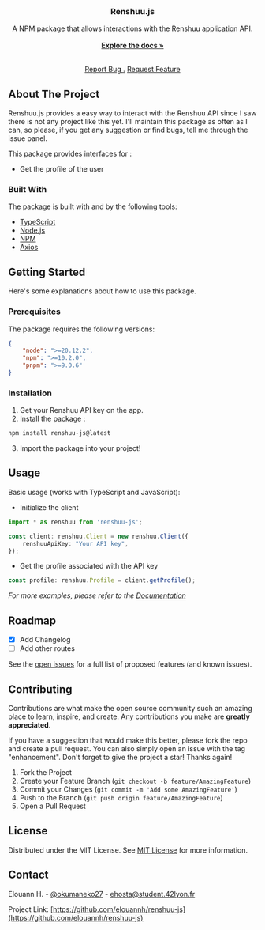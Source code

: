 
<br/>
<div align="center">

<h3 align="center">Renshuu.js</h3>
<p align="center">
A NPM package that allows interactions with the Renshuu application API.
<br/>
<br/>
<a href="https://renshuu-js.elouannhosta.com"><strong>Explore the docs »</strong></a>
<br/>
<br/>

<a href="https://github.com/elouannh/renshuu-js/issues">Report Bug .</a>
<a href="https://github.com/elouannh/renshuu-js/issues">Request Feature</a>
</p>
</div>

## About The Project

Renshuu.js provides a easy way to interact with the Renshuu API since I saw there is not any project like this yet. I'll maintain this package as often as I can, so please, if you get any suggestion or find bugs, tell me through the issue panel.

This package provides interfaces for :
- Get the profile of the user
### Built With

The package is built with and by the following tools:


- [TypeScript](https://www.typescriptlang.org)
- [Node.js](https://nodejs.org)
- [NPM](https://www.npmjs.com/)
- [Axios](https://www.npmjs.com/package/axios)
## Getting Started

Here's some explanations about how to use this package.
### Prerequisites

The package requires the following versions:

```json
{
    "node": ">=20.12.2",
    "npm": ">=10.2.0",
    "pnpm": ">=9.0.6"
}
```
### Installation

1. Get your Renshuu API key  on the app.
2. Install the package :
```sh
npm install renshuu-js@latest
```
3. Import the package into your project!
## Usage

Basic usage (works with TypeScript and JavaScript):

- Initialize the client
```ts
import * as renshuu from 'renshuu-js';

const client: renshuu.Client = new renshuu.Client({
    renshuuApiKey: "Your API key",
});
```

- Get the profile associated with the API key
```ts
const profile: renshuu.Profile = client.getProfile();
```

_For more examples, please refer to the [Documentation](https://renshuu-js.elouannhosta.com)_
## Roadmap

- [x] Add Changelog
- [ ] Add other routes

See the [open issues](https://github.com/elouannh/renshuu-js/issues) for a full list of proposed features (and known issues).
## Contributing

Contributions are what make the open source community such an amazing place to learn, inspire, and create. Any contributions you make are **greatly appreciated**.

If you have a suggestion that would make this better, please fork the repo and create a pull request. You can also simply open an issue with the tag "enhancement".
Don't forget to give the project a star! Thanks again!

1. Fork the Project
2. Create your Feature Branch (`git checkout -b feature/AmazingFeature`)
3. Commit your Changes (`git commit -m 'Add some AmazingFeature'`)
4. Push to the Branch (`git push origin feature/AmazingFeature`)
5. Open a Pull Request
## License

Distributed under the MIT License. See [MIT License](https://opensource.org/licenses/MIT) for more information.
## Contact

Elouann H. - [@okumaneko27](https://twitter.com/okumaneko27) - ehosta@student.42lyon.fr

Project Link: [https://github.com/elouannh/renshuu-js](https://github.com/elouannh/renshuu-js)
